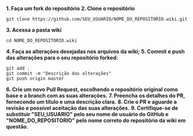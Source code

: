 **1. Faça um fork do repositório**
**2. Clone o repositório**
```git
git clone https://github.com/SEU_USUARIO/NOME_DO_REPOSITORIO.wiki.git
```
**3. Acessa a pasta wiki**
```
cd NOME_DO_REPOSITORIO.wiki
```
**4. Faça as alterações desejadas nos arquivos da wiki;**
**5. Commit e push das alterações para o seu repositório forked:**
```git
git add .
git commit -m "Descrição das alterações"
git push origin master
```
**6. Crie um novo Pull Request, escolhendo o repositório original como base e a branch com as suas alterações.**
**7. Preencha os detalhes do PR, fornecendo um título e uma descrição clara.**
**8. Crie o PR e aguarde a revisão e possível aceitação das suas alterações.**
**9. Certifique-se de substituir "SEU_USUARIO" pelo seu nome de usuário do GitHub e "NOME_DO_REPOSITORIO" pelo nome correto do repositório da wiki em questão.**
